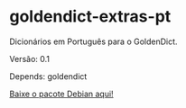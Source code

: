 # goldendict-extras-pt

Dicionários em Português para o GoldenDict.

Versão: 0.1

Depends: goldendict

[Baixe o pacote Debian aqui!](https://drive.google.com/open?id=1wyCW5MgzvmJSwQ7q12idzJ61-Gqx9i3Z)